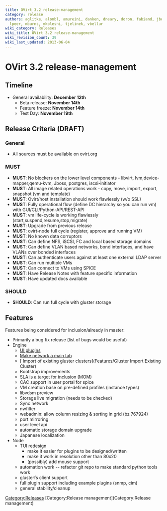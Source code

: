 ```yaml
---
title: OVirt 3.2 release-management
category: release
authors: aglitke, alonbl, amureini, danken, dneary, doron, fabiand, jboggs, liran.zelkha,
  lpeer, mburns, mkolesni, tjelinek, vbellur
wiki_category: Releases
wiki_title: OVirt 3.2 release-management
wiki_revision_count: 39
wiki_last_updated: 2013-06-04
---
```


# OVirt 3.2 release-management

## Timeline

*   General availability: **December 12th**
    -   Beta release: **November 14th**
    -   Feature freeze: **November 14th**
    -   Test Day: **November 19th**

## Release Criteria (DRAFT)

### General

*   All sources must be available on ovirt.org

### MUST

*   **MUST**: No blockers on the lower level components - libvirt, lvm,device-mapper,qemu-kvm, Jboss, postgres, iscsi-initiator
*   **MUST**: All image related operations work - copy, move, import, export, snapshot (vm and template)
*   **MUST**: Ovirt/host installation should work flawlessly (w/o SSL)
*   **MUST**: Fully operational flow (define DC hierarchy so you can run vm) with GUI/CLI/Python-API/REST-API
*   **MUST**: vm life-cycle is working flawlessly (start,suspend,resume,stop,migrate)
*   **MUST**: Upgrade from previous release
*   **MUST**: ovirt-node full cycle (register, approve and running VM)
*   **MUST**: No known data corruptors
*   **MUST**: Can define NFS, iSCSI, FC and local based storage domains
*   **MUST**: Can define VLAN based networks, bond interfaces, and have VLANs over bonded interfaces
*   **MUST**: Can authenticate users against at least one external LDAP server
*   **MUST**: Can run multiple VMs
*   **MUST**: Can connect to VMs using SPICE
*   **MUST**: Have Release Notes with feature specific information
*   **MUST**: Have updated docs available

### SHOULD

*   **SHOULD**: Can run full cycle with gluster storage

## Features

Features being considered for inclusion/already in master:

*   Primarily a bug fix release (list of bugs would be useful)
*   Engine
    -   [ UI plugins](Features/UIPlugins)
    -   [ Make network a main tab](Feature/NetworkMainTab)
    -   [ Import of existing gluster clusters](Features/Gluster Import Existing Cluster)
    -   Bootstrap improvements
    -   [ SLA is a target for inclusion (MOM)](Features/MomIntegration)
    -   CAC support in user portal for spice
    -   VM creation base on pre-defined profiles (instance types)
    -   libvdsm preview
    -   Storage live migration (needs to be checked)
    -   Sync network
    -   nwfilter
    -   webadmin: allow column resizing & sorting in grid (bz 767924)
    -   port mirroring
    -   user level api
    -   automatic storage domain upgrade
    -   Japanese localization
*   Node
    -   TUI redesign
        -   make it easier for plugins to be designed/written
        -   make it work in resolution other than 80x20
        -   (possibly) add mouse support
    -   automation work -- refactor git repo to make standard python tools work
    -   glusterfs client support
    -   full plugin support including example plugins (snmp, cim)
    -   general stability/cleanup

<Category:Releases> [Category:Release management](Category:Release management)
